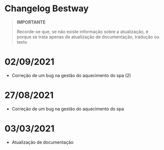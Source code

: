 # Changelog Bestway

>**IMPORTANTE**
>
>Recorde-se que, se não existe informação sobre a atualização, é porque se trata apenas de atualização de documentação, tradução ou texto

# 02/09/2021

- Correção de um bug na gestão do aquecimento do spa (2)

# 27/08/2021

- Correção de um bug na gestão do aquecimento do spa

# 03/03/2021 

 - Atualização de documentação